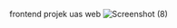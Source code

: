 frontend projek uas web
![Screenshot (8)](https://github.com/xlalurahmatulikhsan/web-mytours/assets/155280976/d77a9749-7050-496b-9f86-fd22cc37ed07)
